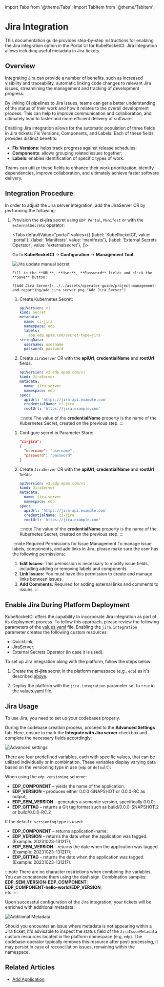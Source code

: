 import Tabs from '@theme/Tabs';
import TabItem from '@theme/TabItem';

# Jira Integration

<head>
  <link rel="canonical" href="https://docs.kuberocketci.io/docs/operator-guide/project-management-and-reporting/jira-integration/" />
</head>

This documentation guide provides step-by-step instructions for enabling the Jira integration option in the Portal UI for KubeRocketCI. Jira integration allows including useful metadata in Jira tickets.

## Overview

Integrating Jira can provide a number of benefits, such as increased visibility and traceability, automatic linking code changes to relevant Jira issues, streamlining the management and tracking of development progress.

By linking CI pipelines to Jira issues, teams can get a better understanding of the status of their work and how it relates to the overall development process. This can help to improve communication and collaboration, and ultimately lead to faster and more efficient delivery of software.

Enabling Jira integration allows for the automatic population of three fields in Jira tickets: Fix Versions, Components, and Labels. Each of these fields provides distinct benefits:

* **Fix Versions**: helps track progress against release schedules;
* **Components**: allows grouping related issues together;
* **Labels**: enables identification of specific types of work.

Teams can utilize these fields to enhance their work prioritization, identify dependencies, improve collaboration, and ultimately achieve faster software delivery.

## Integration Procedure

In order to adjust the Jira server integration, add the JiraServer CR by performing the following:

1. Provision the **ci-jira** secret using `EDP Portal`, `Manifest` or with the `externalSecrets` operator:

    <Tabs
      defaultValue="portal"
      values={[
        {label: 'KubeRocketCI', value: 'portal'},
        {label: 'Manifests', value: 'manifests'},
        {label: 'External Secrets Operator', value: 'externalsecret'},
      ]}>

      <TabItem value="portal">

      Go to **KubeRocketCI** -> **Configuration** -> **Management Tool**.

      ![Jira update manual secret](../../assets/operator-guide/project-management-and-reporting/jira-edp-portal-secret.png "Jira update manual secret")

       Fill in the **URL**, **User**, **Password** fields and click the **Save** button:

       ![Add Jira Server](../../assets/operator-guide/project-management-and-reporting/add_jira_server.png "Add Jira Server")
      </TabItem>

      <TabItem value="manifests">

      1. Create Kubernetes Secret:

          ```yaml
          apiVersion: v1
          kind: Secret
          metadata:
            name: ci-jira
            namespace: edp
            labels:
              app.edp.epam.com/secret-type=jira
          stringData:
            username: username
            password: password
          ```

      2. Create `JiraServer` CR with the **apiUrl**, **credentialName** and **rootUrl** fields:

          ```yaml
          apiVersion: v2.edp.epam.com/v1
          kind: JiraServer
          metadata:
            name: jira-server
            namespace: edp
          spec:
            apiUrl: 'https://jira-api.example.com'
            credentialName: ci-jira
            rootUrl: 'https://jira.example.com'
          ```

          :::note
            The value of the **credentialName** property is the name of the Kubernetes Secret, created on the previous step.
          :::
      </TabItem>

      <TabItem value="externalsecret">

      1. Configure secret in Parameter Store:

          ```json
          "ci-jira":
          {
            "username": "username",
            "password": "password"
          }
          ```

      2. Create `JiraServer` CR with the **apiUrl**, **credentialName** and **rootUrl** fields:

          ```yaml
          apiVersion: v2.edp.epam.com/v1
          kind: JiraServer
          metadata:
            name: jira-server
            namespace: edp
          spec:
            apiUrl: 'https://jira-api.example.com'
            credentialName: ci-jira
            rootUrl: 'https://jira.example.com'
          ```

          :::note
            The value of the **credentialName** property is the name of the Kubernetes Secret, created on the previous step.
          :::
      </TabItem>

    </Tabs>

    :::note Required Permissions for Issue Management
      To manage issue labels, components, and add links in Jira, please make sure the user has the following permissions:
      1. **Edit Issues:** This permission is necessary to modify issue fields, including adding or removing labels and components.
      2. **Link Issues:** You must have this permission to create and manage links between issues.
      3. **Add Comments:** Required for adding external links and comments to issues.
    :::



## Enable Jira During Platform Deployment

KubeRocketCI offers the capability to incorporate Jira integration as part of its deployment process. To follow this approach, please review the following parameters of the [values.yaml](https://github.com/epam/edp-install/blob/release/3.9/deploy-templates/values.yaml#L145) file. Enabling the `jira.integration` parameter creates the following custom resources:

* QuickLink;
* JiraServer;
* External Secrets Operator (in case it is used).

To set up Jira integration along with the platform, follow the steps below:

1. Create the **ci-jira** secret in the platform namespace (e.g., `edp`) as it's described [above](#integration-procedure).

2. Deploy the platform with the `jira.integration` parameter set to `true` in the [values.yaml](https://github.com/epam/edp-install/blob/release/3.8/deploy-templates/values.yaml#L138) file.

## Jira Usage

To use Jira, you need to set up your codebases properly.

During the codebase creation process, proceed to the **Advanced Settings** tab. Here, ensure to mark the **Integrate with Jira server** checkbox and complete the necessary fields accordingly:

  ![Advanced settings](../../assets/operator-guide/project-management-and-reporting/jira_integration_ac.png "Advanced settings")

There are four predefined variables, each with specific values, that can be utilized individually or in combination. These variables display varying data based on the versioning type in use (`edp` or `default`):

When using the `edp versioning` scheme:

* **EDP_COMPONENT** – yields the name of the application;
* **EDP_VERSION** – produces either 0.0.0-SNAPSHOT or 0.0.0-RC as output;
* **EDP_SEM_VERSION** – generates a semantic version, specifically 0.0.0;
* **EDP_GITTAG** – returns a Git tag format such as build/0.0.0-SNAPSHOT.2 or build/0.0.0-RC.2

If the `default versioning` type is used:

* **EDP_COMPONENT** – returns application-name;
* **EDP_VERSION** – returns the date when the application was tagged. (Example: 20231023-131217);
* **EDP_SEM_VERSION** – returns the date when the application was tagged. (Example: 20231023-131217);
* **EDP_GITTAG** – returns the date when the application was tagged. (Example: 20231023-131217).

:::note
  There are no character restrictions when combining the variables. You can concatenate them using the dash sign.
  Combination samples:<br />
  **EDP_SEM_VERSION-EDP_COMPONENT**;<br />
  **EDP_COMPONENT-hello-world/EDP_VERSION**;<br />
  etc.
:::

Upon successful configuration of the Jira integration, your tickets will be enriched with additional metadata:

  ![Additional Metadata](../../assets/operator-guide/project-management-and-reporting/jira_versioning_type_example.png "Additional Metadata")

Should you encounter an issue where metadata is not appearing within a Jira ticket, it's advisable to inspect the status field of the `JiraIssueMetadata` custom resources located in the platform namespace (e.g, `edp`). The codebase-operator typically removes this resource after post-processing, it may persist in case of reconciliation issues, remaining within the namespace.

## Related Articles

* [Add Application](../../user-guide/add-application.md)
